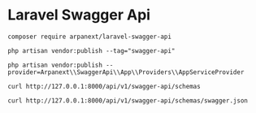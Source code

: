 # Laravel Swagger Api

```shell script
composer require arpanext/laravel-swagger-api
```

```shell script
php artisan vendor:publish --tag="swagger-api"
```

```shell script
php artisan vendor:publish --provider=Arpanext\\SwaggerApi\\App\\Providers\\AppServiceProvider
```

```shell script
curl http://127.0.0.1:8000/api/v1/swagger-api/schemas
```

```shell script
curl http://127.0.0.1:8000/api/v1/swagger-api/schemas/swagger.json
```
